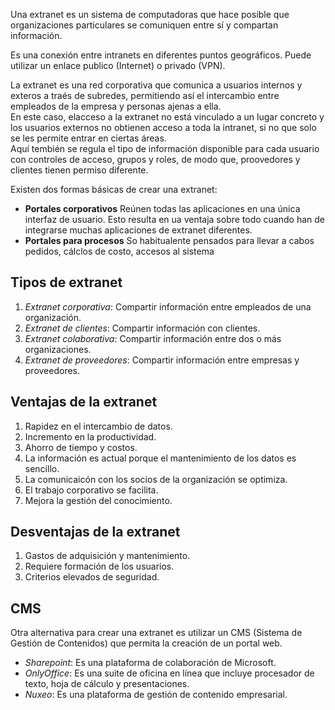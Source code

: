 Una extranet es un sistema de computadoras que hace posible que organizaciones particulares se comuniquen entre sí y compartan información.

Es una conexión entre intranets en diferentes puntos geográficos. Puede utilizar un enlace publico (Internet) o privado (VPN).  

La extranet es una red corporativa que comunica a usuarios internos y exteros a traés de subredes, permitiendo así el intercambio entre empleados de la empresa y personas ajenas a ella.  
En este caso, elacceso a la extranet no está vinculado a un lugar concreto y los usuarios externos no obtienen acceso a toda la intranet, si no que solo se les permite entrar en ciertas áreas.  
Aquí tembién se regula el tipo de información disponible para cada usuario con controles de acceso, grupos y roles, de modo que, proovedores y clientes tienen permiso diferente.  

Existen dos formas básicas de crear una extranet:  
- **Portales corporativos** Reúnen todas las aplicaciones en una única interfaz de usuario. Esto resulta en ua ventaja sobre todo cuando han de integrarse muchas aplicaciones de extranet diferentes.  
- **Portales para procesos**  So habitualente pensados para llevar a cabos pedidos, cálclos de costo, accesos al sistema


## Tipos de extranet

1. *Extranet corporativa*: Compartir información entre empleados de una organización.
2. *Extranet de clientes*: Compartir información con clientes.
3. *Extranet colaborativa*: Compartir información entre dos o más organizaciones.
4. *Extranet de proveedores*: Compartir información entre empresas y proveedores.

## Ventajas de la extranet

1. Rapidez en el intercambio de datos.
2. Incremento en la productividad.
3. Ahorro de tiempo y costos.
4. La información es actual porque el mantenimiento de los datos es sencillo.
5. La comunicaicón con los socios de la organización se optimiza.
6. El trabajo corporativo se facilita.
7. Mejora la gestión del conocimiento.

## Desventajas de la extranet

1. Gastos de adquisición y mantenimiento.
2. Requiere formación de los usuarios.
3. Criterios elevados de seguridad.




## CMS
Otra alternativa para crear una extranet es utilizar un CMS (Sistema de Gestión de Contenidos) que permita la creación de un portal web.  

- *Sharepoint*: Es una plataforma de colaboración de Microsoft.
- *OnlyOffice*: Es una suite de oficina en línea que incluye procesador de texto, hoja de cálculo y presentaciones.
- *Nuxeo*: Es una plataforma de gestión de contenido empresarial.
